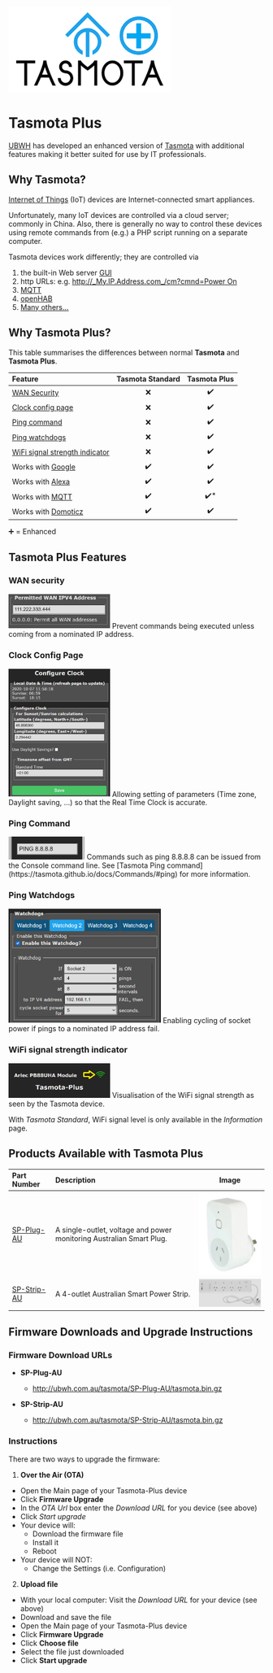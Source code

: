 ![Tasmota Plus](assets/images/TasmotaPlus_small.png)
# Tasmota Plus
[UBWH](https://ubwh.com.au) has developed an enhanced version of [Tasmota](https://tasmota.github.io/docs/ "Tasmota") with additional features making it better suited for use by IT professionals.

## Why Tasmota?
[Internet of Things](https://en.wikipedia.org/wiki/Internet_of_things "IoT") (IoT) devices are Internet-connected smart appliances. 

Unfortunately, many IoT devices are controlled via a cloud server; commonly in China. Also, there is generally no way to control these devices using remote commands from (e.g.) a PHP script running on a separate computer.

Tasmota devices work differently; they are controlled via
1. the built-in Web server [GUI](https://en.wikipedia.org/wiki/Graphical_user_interface)
1. http URLs: e.g. [http://_My.IP.Address.com_/cm?cmnd=Power On]()
1. [MQTT]()
1. [openHAB]()
1. [Many others...](https://tasmota.github.io/docs/Integrations/)
  
## Why Tasmota Plus?
This table summarises the differences between normal **Tasmota** and **Tasmota Plus**.

| Feature                        | Tasmota Standard | Tasmota Plus |       
| :------------------------------|:------------:|:------:|
|[WAN Security](#wan-security)|❌|✔️|
|[Clock config page](#clock-config-page)|❌|✔️|
|[Ping command](#ping-command)|❌|✔️|
|[Ping watchdogs](#ping-watchdogs)|❌|✔️|
|[WiFi signal strength indicator](#wifi-signal-strength-indicator)|❌|✔️|
|Works with [Google](https://assistant.google.com/)|✔️|✔️|
|Works with [Alexa](https://en.wikipedia.org/wiki/Amazon_Alexa)|✔️|✔️|
|Works with [MQTT](https://mqtt.org/)|✔️|✔️*|
|Works with [Domoticz](https://www.domoticz.com/)|✔️|✔️|

➕ = Enhanced

## Tasmota Plus Features

### WAN security ###  
<img src="assets/images/TasmotaPlus_WANsecurity.jpg" width="200px">
Prevent commands being executed unless coming from a nominated IP address.

### Clock Config Page ###
<img src="assets/images/TasmotaPlus_ClockPage.png" width="200px">
Allowing setting of parameters (Time zone, Daylight saving, ...) so that the Real Time Clock is accurate.

### Ping Command ###
<img src="assets/images/TasmotaPlus_PingCmnd.png" width="150px">
Commands such as ping 8.8.8.8 can be issued from the Console command line. 
See [Tasmota Ping command](https://tasmota.github.io/docs/Commands/#ping) for more information.

### Ping Watchdogs ###
<img src="assets/images/TasmotaPlus_PingPage.png" width="300px">
Enabling cycling of socket power if pings to a nominated IP address fail.

### WiFi signal strength indicator ###
<img src="assets/images/TasmotaPlus_WiFi_Indicator.png" width="200px">
Visualisation of the WiFi signal strength as seen by the Tasmota device.

With _Tasmota Standard_, WiFi signal level is only available in the _Information_ page. 


## Products Available with Tasmota Plus
| Part Number                     | Description | Image       
| :------------------------------|:-------------|-------- 
| [SP-Plug-AU](https://ubwh.com.au/SP-Plug-AU) | A single-outlet, voltage and power monitoring Australian Smart Plug. | <img src="assets/images/SP-Plug-AU_01.png" width="200px">
| [SP-Strip-AU](https://ubwh.com.au/SP-Strip-AU) | A 4-outlet Australian Smart Power Strip. | <img src="assets/images/SP-Strip-AU_01.png" width="200px">

## Firmware Downloads and Upgrade Instructions
### Firmware Download URLs

* __SP-Plug-AU__
  * http://ubwh.com.au/tasmota/SP-Plug-AU/tasmota.bin.gz

* __SP-Strip-AU__
  * http://ubwh.com.au/tasmota/SP-Strip-AU/tasmota.bin.gz

### Instructions
There are two ways to upgrade the firmware: 
1. __Over the Air (OTA)__
* Open the Main page of your Tasmota-Plus device
* Click __Firmware Upgrade__
* In the _OTA Url_ box enter the _Download URL_ for you device (see above)
* Click _Start upgrade_
* Your device will:
  * Download the firmware file
  * Install it
  * Reboot
* Your device will NOT:
  * Change the Settings (i.e. Configuration)
2. __Upload file__
* With your local computer: Visit the _Download URL_ for your device (see above)
* Download and save the file
* Open the Main page of your Tasmota-Plus device
* Click __Firmware Upgrade__
* Click __Choose file__
* Select the file just downloaded
* Click __Start upgrade__







